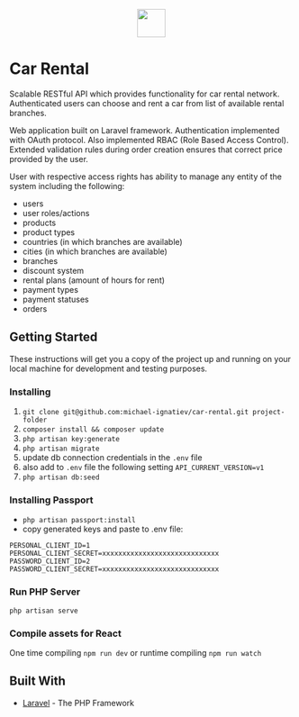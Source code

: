 
<p align="center">
<img src="https://laravel.com/assets/img/components/logo-laravel.svg" height="50">
</p>

# Car Rental

Scalable RESTful API which provides functionality for car rental network. Authenticated users can choose and rent a car from list of available rental branches.

Web application built on Laravel framework. Authentication implemented with OAuth protocol. 
Also implemented RBAC (Role Based Access Control).
Extended validation rules during order creation ensures that correct price provided by the user.

User with respective access rights has ability to manage any entity of the system including the following:
* users
* user roles/actions
* products
* product types
* countries (in which branches are available)
* cities (in which branches are available)
* branches
* discount system
* rental plans (amount of hours for rent)
* payment types
* payment statuses
* orders

## Getting Started

These instructions will get you a copy of the project up and running on your local machine for development and testing purposes.

### Installing

1. `git clone git@github.com:michael-ignatiev/car-rental.git project-folder`
2. `composer install && composer update`
3. `php artisan key:generate`
4. `php artisan migrate`
5. update db connection credentials in the `.env` file
6. also add to `.env` file the following setting `API_CURRENT_VERSION=v1`
7. `php artisan db:seed`

### Installing Passport

* `php artisan passport:install`
* copy generated keys and paste to .env file:
```
PERSONAL_CLIENT_ID=1
PERSONAL_CLIENT_SECRET=xxxxxxxxxxxxxxxxxxxxxxxxxxxxx
PASSWORD_CLIENT_ID=2
PASSWORD_CLIENT_SECRET=xxxxxxxxxxxxxxxxxxxxxxxxxxxxx
```

### Run PHP Server
`php artisan serve`

### Compile assets for React

One time compiling `npm run dev` or runtime compiling `npm run watch`

## Built With

* [Laravel](https://laravel.com/) - The PHP Framework